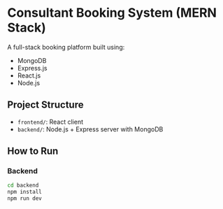 # Consultant Booking System (MERN Stack)

A full-stack booking platform built using:
- MongoDB
- Express.js
- React.js
- Node.js

## Project Structure

- `frontend/`: React client
- `backend/`: Node.js + Express server with MongoDB

## How to Run

### Backend
```bash
cd backend
npm install
npm run dev
